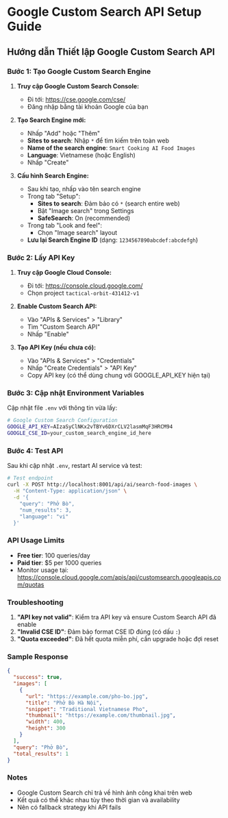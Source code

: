 # Google Custom Search API Setup Guide

## Hướng dẫn Thiết lập Google Custom Search API

### Bước 1: Tạo Google Custom Search Engine

1. **Truy cập Google Custom Search Console:**
   - Đi tới: https://cse.google.com/cse/
   - Đăng nhập bằng tài khoản Google của bạn

2. **Tạo Search Engine mới:**
   - Nhấp "Add" hoặc "Thêm"
   - **Sites to search**: Nhập `*` để tìm kiếm trên toàn web
   - **Name of the search engine**: `Smart Cooking AI Food Images`
   - **Language**: Vietnamese (hoặc English)
   - Nhấp "Create"

3. **Cấu hình Search Engine:**
   - Sau khi tạo, nhấp vào tên search engine
   - Trong tab "Setup":
     - **Sites to search**: Đảm bảo có `*` (search entire web)
     - Bật "Image search" trong Settings
     - **SafeSearch**: On (recommended)
   - Trong tab "Look and feel":
     - Chọn "Image search" layout
   - **Lưu lại Search Engine ID** (dạng: `1234567890abcdef:abcdefgh`)

### Bước 2: Lấy API Key

1. **Truy cập Google Cloud Console:**
   - Đi tới: https://console.cloud.google.com/
   - Chọn project `tactical-orbit-431412-v1`

2. **Enable Custom Search API:**
   - Vào "APIs & Services" > "Library"
   - Tìm "Custom Search API"
   - Nhấp "Enable"

3. **Tạo API Key (nếu chưa có):**
   - Vào "APIs & Services" > "Credentials"
   - Nhấp "Create Credentials" > "API Key"
   - Copy API key (có thể dùng chung với GOOGLE_API_KEY hiện tại)

### Bước 3: Cập nhật Environment Variables

Cập nhật file `.env` với thông tin vừa lấy:

```bash
# Google Custom Search Configuration
GOOGLE_API_KEY=AIzaSyClNKx2vTBYv6DXrCLV2lasmMqF3HRCM94
GOOGLE_CSE_ID=your_custom_search_engine_id_here
```

### Bước 4: Test API

Sau khi cập nhật `.env`, restart AI service và test:

```bash
# Test endpoint
curl -X POST http://localhost:8001/api/ai/search-food-images \
  -H "Content-Type: application/json" \
  -d '{
    "query": "Phở Bò",
    "num_results": 3,
    "language": "vi"
  }'
```

### API Usage Limits

- **Free tier**: 100 queries/day
- **Paid tier**: $5 per 1000 queries
- Monitor usage tại: https://console.cloud.google.com/apis/api/customsearch.googleapis.com/quotas

### Troubleshooting

1. **"API key not valid"**: Kiểm tra API key và ensure Custom Search API đã enable
2. **"Invalid CSE ID"**: Đảm bảo format CSE ID đúng (có dấu `:`)
3. **"Quota exceeded"**: Đã hết quota miễn phí, cần upgrade hoặc đợi reset

### Sample Response

```json
{
  "success": true,
  "images": [
    {
      "url": "https://example.com/pho-bo.jpg",
      "title": "Phở Bò Hà Nội",
      "snippet": "Traditional Vietnamese Pho",
      "thumbnail": "https://example.com/thumbnail.jpg",
      "width": 400,
      "height": 300
    }
  ],
  "query": "Phở Bò",
  "total_results": 1
}
```

### Notes

- Google Custom Search chỉ trả về hình ảnh công khai trên web
- Kết quả có thể khác nhau tùy theo thời gian và availability
- Nên có fallback strategy khi API fails
